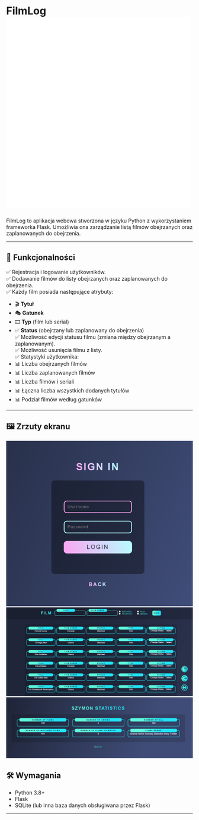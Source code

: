 # FilmLog ![.](./application/static/images/film-logo-white.png)

FilmLog to aplikacja webowa stworzona w języku Python z wykorzystaniem frameworka Flask. Umożliwia ona zarządzanie listą filmów obejrzanych oraz zaplanowanych do obejrzenia.

---

## 📌 Funkcjonalności

✅ Rejestracja i logowanie użytkowników.  
✅ Dodawanie filmów do listy obejrzanych oraz zaplanowanych do obejrzenia.  
✅ Każdy film posiada następujące atrybuty:  
   - 🎬 **Tytuł**  
   - 🎭 **Gatunek**  
   - 🎞️ **Typ** (film lub serial)  
   - ✅ **Status** (obejrzany lub zaplanowany do obejrzenia)  
✅ Możliwość edycji statusu filmu (zmiana między obejrzanym a zaplanowanym).  
✅ Możliwość usunięcia filmu z listy.  
✅ Statystyki użytkownika:  
   - 📊 Liczba obejrzanych filmów  
   - 📊 Liczba zaplanowanych filmów  
   - 📊 Liczba filmów i seriali  
   - 📊 Łączna liczba wszystkich dodanych tytułów  
   - 📊 Podział filmów według gatunków  

---

## 🖼 Zrzuty ekranu

![Ekran logowania](./images/login.png)
![Ekran rejestracji](./images/filmPage.png)
![Lista zadań](./images/statistics.png)

## 🛠 Wymagania

- Python 3.8+
- Flask
- SQLite (lub inna baza danych obsługiwana przez Flask)

---
